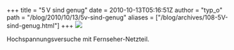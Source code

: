 +++
title = "5 V sind genug"
date = 2010-10-13T05:16:51Z
author = "typ_o"
path = "/blog/2010/10/13/5v-sind-genug"
aliases = ["/blog/archives/108-5V-sind-genug.html"]
+++
![](/media/hochspannung.jpg)

Hochspannungsversuche mit Fernseher-Netzteil.
